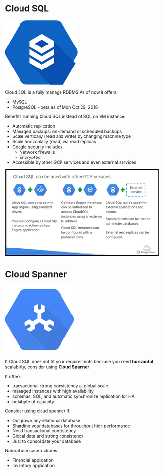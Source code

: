 # Cloud SQL
![Alt text](images/cloudsql.png?raw=true "Cloud SQL")

Cloud SQL is a fully manage RDBMS
As of now it offers:
* MySQL
* PostgreSQL - beta as of Mon Oct 29, 2018

Benefits running Cloud SQL instead of SQL on VM instance:
* Automatic replication
* Managed backups: on-demand or scheduled backups
* Scale vertically (read and write) by changing machine type
* Scale horizontally (read) via read replicas
* Google security includes
  * Network firewalls
  * Encrypted
* Accessible by other GCP services and even external services

![Alt text](images/cloudsqlcanbeusedwithothergcpservices.png?raw=true "Cloud SQL used with other GCP Services")


# Cloud Spanner
![Alt text](images/cloudspanner.png?raw=true "Cloud Spanner")

If Cloud SQL does not fit your requirements because you need **horizontal** scalability, consider using **Cloud Spanner**

It offers:
* transactional strong consistency at global scale
* managed instances with high availability
* schemas, SQL, and automatic synchronize replication for HA
* petabyte of capacity

Consider using cloud spanner if:
* Outgrown any relational database
* Sharding your databases for throughput high performance
* Need transactional consistency
* Global data and strong consistency
* Just to consolidate your database

Natural use case includes:
* Financial application
* Inventory application
